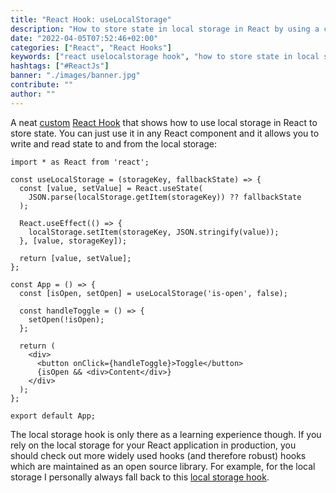 ```yaml
---
title: "React Hook: useLocalStorage"
description: "How to store state in local storage in React by using a custom useLocalStorage hook ..."
date: "2022-04-05T07:52:46+02:00"
categories: ["React", "React Hooks"]
keywords: ["react uselocalstorage hook", "how to store state in local storage"]
hashtags: ["#ReactJs"]
banner: "./images/banner.jpg"
contribute: ""
author: ""
---
```


A neat [custom](/react-custom-hook/) [React Hook](/react-hooks) that shows how to use local storage in React to store state. You can just use it in any React component and it allows you to write and read state to and from the local storage:

```javascript{3-13,16}
import * as React from 'react';

const useLocalStorage = (storageKey, fallbackState) => {
  const [value, setValue] = React.useState(
    JSON.parse(localStorage.getItem(storageKey)) ?? fallbackState
  );

  React.useEffect(() => {
    localStorage.setItem(storageKey, JSON.stringify(value));
  }, [value, storageKey]);

  return [value, setValue];
};

const App = () => {
  const [isOpen, setOpen] = useLocalStorage('is-open', false);

  const handleToggle = () => {
    setOpen(!isOpen);
  };

  return (
    <div>
      <button onClick={handleToggle}>Toggle</button>
      {isOpen && <div>Content</div>}
    </div>
  );
};

export default App;
```

The local storage hook is only there as a learning experience though. If you rely on the local storage for your React application in production, you should check out more widely used hooks (and therefore robust) hooks which are maintained as an open source library. For example, for the local storage I personally always fall back to this [local storage hook](https://www.npmjs.com/package/use-local-storage-state).
